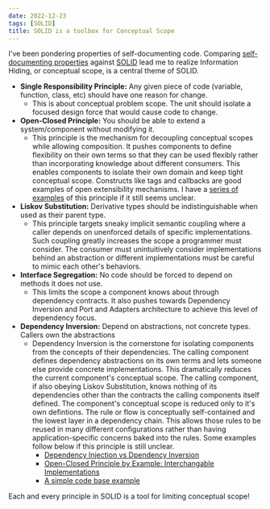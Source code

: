 ```yaml
---
date: 2022-12-23
tags: [SOLID]
title: SOLID is a toolbox for Conceptual Scope
---
```


I've been pondering properties of self-documenting code. Comparing [self-documenting properties](../posts/2022-12-09-Properties-of-self-documenting-code.md) against [SOLID](https://en.wikipedia.org/wiki/SOLID) lead me to realize Information Hiding, or conceptual scope, is a central theme of SOLID.
<!--more-->


- **Single Responsibility Principle:** Any given piece of code (variable, function, class, etc) should have one reason for change. 
  - This is about conceptual problem scope. The unit should isolate a focused design force that would cause code to change.
- **Open-Closed Principle:** You should be able to extend a system/component without modifying it. 
  - This principle is the mechanism for decoupling conceptual scopes while allowing composition. It pushes components to define flexibility on their own terms so that they can be used flexibly rather than incorporating knowledge about different consumers. This enables components to isolate their own domain and keep tight conceptual scope. Constructs like tags and callbacks are good examples of open extensibility mechanisms. I have a [series of examples](../draft/Open-Closed-by-Example/2022-09-16-0-Intro-to-OCP.md) of this principle if it still seems unclear.
- **Liskov Substitution:** Derivative types should be indistinguishable when used as their parent type. 
  - This principle targets sneaky implicit semantic coupling where a caller depends on unenforced details of specific implementations. Such coupling greatly increases the scope a programmer must consider. The consumer must unintuitively consider implementations behind an abstraction or different implementations must be careful to mimic each other's behaviors.
- **Interface Segregation:** No code should be forced to depend on methods it does not use.
  -  This limits the scope a component knows about through dependency contracts. It also pushes towards Dependency Inversion and Port and Adapters architecture to achieve this level of dependency focus. 
- **Dependency Inversion:** Depend on abstractions, not concrete types. Callers own the abstractions
  - Dependency Inversion is the cornerstone for isolating components from the concepts of their dependencies. The calling component defines dependency abstractions on its own terms and lets someone else provide concrete implementations. This dramatically reduces the current component's conceptual scope. The calling component, if also obeying Liskov Substitution, knows nothing of its dependencies other than the contracts the calling components itself defined. The component's conceptual scope is reduced only to it's own defintions. The rule or flow is conceptually self-contained and the lowest layer in a dependency chain. This allows those rules to be reused in many different configurations rather than having application-specific concerns baked into the rules. Some examples follow below if this principle is still unclear. 
    - [Dependency Injection vs Dpendency Inversion](../posts/2022-07-03-Dependency-injection-vs-Dependency-Inversion.md)
    - [Open-Closed Principle by Example: Interchangable Implementations](../draft/Open-Closed-by-Example/2022-09-16-3-Interchangable-Dependencies.md)
    - [A simple code base example](https://github.com/farlee2121/DependencyInversionExample)


Each and every principle in SOLID is a tool for limiting conceptual scope!

<!-- READ: I've never heard [GRASP](https://en.wikipedia.org/wiki/GRASP_(object-oriented_design)) -->

<!-- Q: how do my properties stack up against SOLID?
- is there really need for a new set?
- One diff is that mine is a set of properties, not a set of principles. 
  - Though half of them are directly taken from principles... (IH, Proximity)

frame as continuation of exploring how well those properties work, not a competition


Can't say for sure, but I'd say SOLID stems from considering the design level.
My set stems from thinking about construction. Naming, proximity, and consistency feel like fairly concrete actions toward style / understanding. Scope is a bit harder to understand and several major components are addressed by SOLID. 
- actually, I think just about everything in SOLID could fit under scope Liskov Substitution is partially consistency

Not entirely fair because SOLID also addresses understanding, just at a more conceptual level. -->